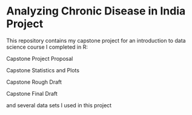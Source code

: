 # Analyzing Chronic Disease in India Project
This repository contains my capstone project for an introduction to data science course I completed in R:

Capstone Project Proposal

Capstone Statistics and Plots

Capstone Rough Draft

Capstone Final Draft

and several data sets I used in this project 
